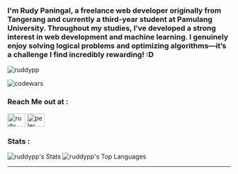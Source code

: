 <h3 align="left">
  I'm Rudy Paningal, a freelance web developer originally from Tangerang and currently a third-year student at Pamulang University. 
  Throughout my studies, I’ve developed a strong interest in web development and machine learning. 
  I genuinely enjoy solving logical problems and optimizing algorithms—it’s a challenge I find incredibly rewarding! :D
</h3>

<p align="left"> <img src="https://komarev.com/ghpvc/?username=ruddypp&label=Profile%20views&color=0e75b6&style=flat" alt="ruddypp" /> </p>
<img src="https://www.codewars.com/users/ruddypp/badges/micro" alt="codewars"/>

<h3 align="left">Reach Me out at :</h3>
<p align="left"><a href="https://www.linkedin.com/in/rudypaningal/" target="blank"><img align="center" src="https://raw.githubusercontent.com/rahuldkjain/github-profile-readme-generator/master/src/images/icons/Social/linked-in-alt.svg" alt="rudy paningal" height="30" width="40" /></a>
<a href="https://discordapp.com/users/705175872277184512" target="blank"><img align="center" src="https://raw.githubusercontent.com/rahuldkjain/github-profile-readme-generator/master/src/images/icons/Social/discord.svg" alt="peler" height="30" width="40" /></a>
</p>

<h3 align="left">
Stats :  
</h3>

![ruddypp's Stats](https://github-readme-stats.vercel.app/api?username=ruddypp&theme=react&show_icons=true&hide_border=false&count_private=false) ![ruddypp's Top Languages](https://github-readme-stats.vercel.app/api/top-langs/?username=ruddypp&theme=react&show_icons=true&hide_border=false&layout=compact)


---------
